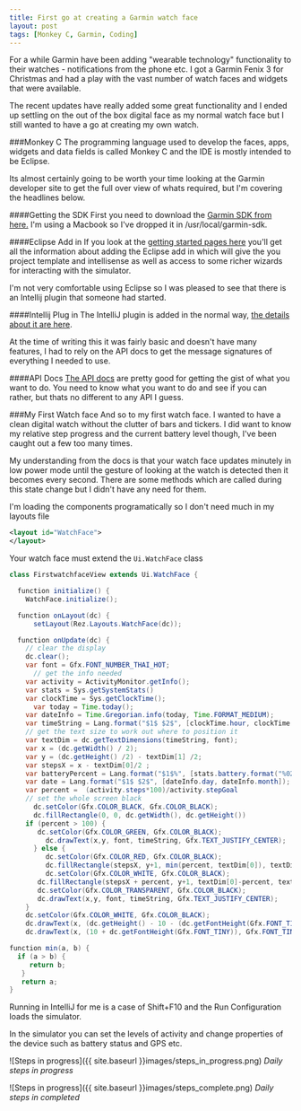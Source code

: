 ```yaml
---
title: First go at creating a Garmin watch face
layout: post
tags: [Monkey C, Garmin, Coding]
---
```


For a while Garmin have been adding "wearable technology" functionality to their watches - notifications from the phone etc. I got a Garmin Fenix 3 for Christmas and had a play with the vast number of watch faces and widgets that were available.

The recent updates have really added some great functionality and I ended up settling on the out of the box digital face as my normal watch face but I still wanted to have a go at creating my own watch.

###Monkey C
The programming language used to develop the faces, apps, widgets and data fields is called Monkey C and the IDE is mostly intended to be Eclipse.

Its almost certainly going to be worth your time looking at the Garmin developer site to get the full over view of whats required, but I'm covering the headlines below.

####Getting the SDK
First you need to download the [Garmin SDK from here.](http://developer.garmin.com/connect-iq/sdk/) I'm using a Macbook so I've dropped it in /usr/local/garmin-sdk.

####Eclipse Add in
If you look at the [getting started pages here](http://developer.garmin.com/connect-iq/getting-started/) you'll get all the information about adding the Eclipse add in which will give the you project template and intellisense as well as access to some richer wizards for interacting with the simulator.

I'm not very comfortable using Eclipse so I was pleased to see that there is an Intellij plugin that someone had started.

####Intellij Plug in
The IntelliJ plugin is added in the normal way, [the details about it are here](https://plugins.jetbrains.com/plugin/8253?pr=idea).

At the time of writing this it was fairly basic and doesn't have many features, I had to rely on the API docs to get the message signatures of everything I needed to use.

####API Docs
[The API docs](http://developer.garmin.com/connect-iq/api-docs/) are pretty good for getting the gist of what you want to do. You need to know what you want to do and see if you can rather, but thats no different to any API I guess.

###My First Watch face
And so to my first watch face. I wanted to have a clean digital watch without the clutter of bars and tickers. I did want to know my relative step progress and the current battery level though, I've been caught out a few too many times.

My understanding from the docs is that your watch face updates minutely in low power mode until the gesture of looking at the watch is detected then it becomes every second. There are some methods which are called during this state change but I didn't have any need for them.

I'm loading the components programatically so I don't need much in my layouts file


``` xml
<layout id="WatchFace">
</layout>
```

Your watch face must extend the `Ui.WatchFace` class

``` java
class FirstwatchfaceView extends Ui.WatchFace {

  function initialize() {
    WatchFace.initialize();

  function onLayout(dc) {
      setLayout(Rez.Layouts.WatchFace(dc));

  function onUpdate(dc) {
    // clear the display
    dc.clear();
    var font = Gfx.FONT_NUMBER_THAI_HOT;
      // get the info needed
    var activity = ActivityMonitor.getInfo();
    var stats = Sys.getSystemStats()
    var clockTime = Sys.getClockTime();
      var today = Time.today();
    var dateInfo = Time.Gregorian.info(today, Time.FORMAT_MEDIUM);
    var timeString = Lang.format("$1$ $2$", [clockTime.hour, clockTime.min.format("%02d")])
    // get the text size to work out where to position it
    var textDim = dc.getTextDimensions(timeString, font);
    var x = (dc.getWidth() / 2);
    var y = (dc.getHeight() /2) - textDim[1] /2;
    var stepsX = x - textDim[0]/2 ;
    var batteryPercent = Lang.format("$1$%", [stats.battery.format("%02d")]);
    var date = Lang.format("$1$ $2$", [dateInfo.day, dateInfo.month]);
    var percent =  (activity.steps*100)/activity.stepGoal
    // set the whole screen black
      dc.setColor(Gfx.COLOR_BLACK, Gfx.COLOR_BLACK);
      dc.fillRectangle(0, 0, dc.getWidth(), dc.getHeight())
    if (percent > 100) {
       dc.setColor(Gfx.COLOR_GREEN, Gfx.COLOR_BLACK);
         dc.drawText(x,y, font, timeString, Gfx.TEXT_JUSTIFY_CENTER);
      } else {
         dc.setColor(Gfx.COLOR_RED, Gfx.COLOR_BLACK);
         dc.fillRectangle(stepsX, y+1, min(percent, textDim[0]), textDim[1]);
         dc.setColor(Gfx.COLOR_WHITE, Gfx.COLOR_BLACK);
       dc.fillRectangle(stepsX + percent, y+1, textDim[0]-percent, textDim[1]);
       dc.setColor(Gfx.COLOR_TRANSPARENT, Gfx.COLOR_BLACK);
       dc.drawText(x,y, font, timeString, Gfx.TEXT_JUSTIFY_CENTER);
    }
    dc.setColor(Gfx.COLOR_WHITE, Gfx.COLOR_BLACK);
    dc.drawText(x, (dc.getHeight() - 10 - (dc.getFontHeight(Gfx.FONT_TINY))), Gfx.FONT_TIN batteryPercent, Gfx.TEXT_JUSTIFY_CENTER);
    dc.drawText(x, (10 + dc.getFontHeight(Gfx.FONT_TINY)), Gfx.FONT_TINY, date Gfx.TEXT_JSTIFY_CENTER); }

function min(a, b) {
  if (a > b) {
     return b;
   }
   return a;
}

```

Running in IntelliJ for me is a case of Shift+F10 and the Run Configuration loads the simulator.

In the simulator you can set the levels of activity and change properties of the device such as battery status and GPS etc.

![Steps in progress]({{ site.baseurl }}images/steps_in_progress.png)
*Daily steps in progress*

![Steps in progress]({{ site.baseurl }}images/steps_complete.png)
*Daily steps in completed*

